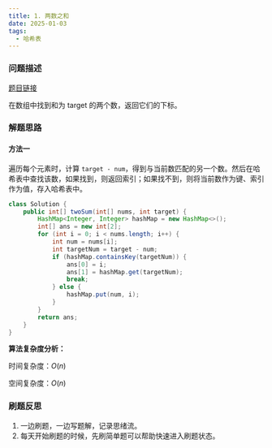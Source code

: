 ```yaml
---
title: 1. 两数之和
date: 2025-01-03
tags:
  - 哈希表
---
```


### 问题描述

[题目链接](https://leetcode.cn/problems/two-sum/description/)

在数组中找到和为 target 的两个数，返回它们的下标。

### 解题思路

#### 方法一

遍历每个元素时，计算 `target - num`，得到与当前数匹配的另一个数。然后在哈希表中查找该数，如果找到，则返回索引；如果找不到，则将当前数作为键、索引作为值，存入哈希表中。

```java
class Solution {
    public int[] twoSum(int[] nums, int target) {
        HashMap<Integer, Integer> hashMap = new HashMap<>();
        int[] ans = new int[2];
        for (int i = 0; i < nums.length; i++) {
            int num = nums[i];
            int targetNum = target - num;
            if (hashMap.containsKey(targetNum)) {
                ans[0] = i;
                ans[1] = hashMap.get(targetNum);
                break;
            } else {
                hashMap.put(num, i);
            }
        }
        return ans;
    }
}
```

**算法复杂度分析：**

时间复杂度：$O(n)$

空间复杂度：$O(n)$

### 刷题反思

1. 一边刷题，一边写题解，记录思绪流。
2. 每天开始刷题的时候，先刷简单题可以帮助快速进入刷题状态。
